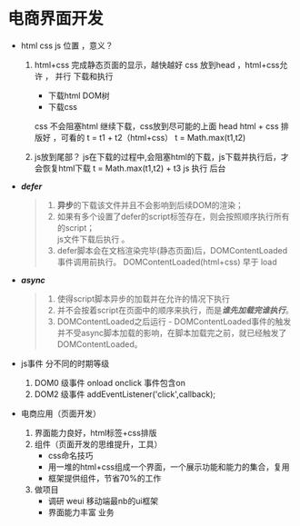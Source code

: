 # 电商界面开发

- html css js 位置 ，意义？
    1. html+css 完成静态页面的显示，越快越好
        css 放到head ，html+css允许 ， 并行 下载和执行
        - 下载html  DOM树
        - 下载css

        css 不会阻塞html 继续下载，css放到尽可能的上面 head
        html + css 排版好 ，可看的
            t = t1 + t2（html+css）
            t = Math.max(t1,t2)
    2. js放到尾部？
        js在下载的过程中,会阻塞html的下载，js下载并执行后，才会恢复html下载
        t = Math.max(t1,t2) + t3
        js 执行 后台
- ***defer***
    > 1. **异步**的下载该文件并且不会影响到后续DOM的渲染；  
    > 2. 如果有多个设置了defer的script标签存在，则会按照顺序执行所有的script；  
        js文件下载后执行 。  
    > 3. defer脚本会在文档渲染完毕(静态页面)后，DOMContentLoaded事件调用前执行。  DOMContentLoaded(html+css) 早于 load



- ***async***
    > 1. 使得script脚本异步的加载并在允许的情况下执行
    > 2. 并不会按着script在页面中的顺序来执行，而是***谁先加载完谁执行***。
    > 3. DOMContentLoaded之后运行
        - DOMContentLoaded事件的触发并不受async脚本加载的影响，在脚本加载完之前，就已经触发了DOMContentLoaded。


- js事件 分不同的时期等级
    1. DOM0 级事件   onload onclick  事件包含on
    2. DOM2 级事件   addEventListener('click',callback);




- 电商应用（页面开发）
    1. 界面能力良好，html标签+css排版
    2. 组件（页面开发的思维提升，工具）
        - css命名技巧
        - 用一堆的html+css组成一个界面，一个展示功能和能力的集合，复用
        - 框架提供组件，节省70%的工作
    3. 做项目
        - 调研 weui  移动端最nb的ui框架
        - 界面能力丰富 业务